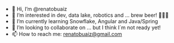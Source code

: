 - 👋 Hi, I’m @renatobuaiz
- 👀 I’m interested in dev, data lake, robotics and ... brew beer! 🍻🍻🍻
- 🌱 I’m currently learning Snowflake, Angular and Java/Spring
- 💞️ I’m looking to collaborate on ... but I think I´m not ready yet!   
- 📫 How to reach me: renatobuaiz@gmail.com

<!---
renatobuaiz/renatobuaiz is a ✨ special ✨ repository because its `README.md` (this file) appears on your GitHub profile.
You can click the Preview link to take a look at your changes.
--->
